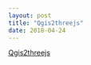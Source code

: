```yaml
---
layout: post
title: "Qgis2threejs"
date: 2018-04-24
---
```


[Qgis2threejs](file://qgis2threejs/index.html)
